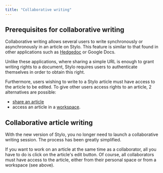 ```yaml
---
title: "Collaborative writing"
---
```


## Prerequisites for collaborative writing

Collaborative writing allows several users to write synchronously or asynchronously in an article on Stylo.
This feature is similar to that found in other applications such as [Hedgedoc](https://hedgedoc.org/) or Google Docs.

Unlike these applications, where sharing a simple URL is enough to grant writing rights to a document, Stylo requires users to authenticate themselves in order to obtain this right.

Furthermore, users wishing to write to a Stylo article must have access to the article to be edited. 
To give other users access rights to an article, 2 alternatives are possible:

- [share an article](/en/features/myarticles/#share-an-article)
- access an article in a [workspace](/en/features/workspaces/).

## Collaborative article writing

With the new version of Stylo, you no longer need to launch a collaborative writing session. The process has been greatly simplified.

If you want to work on an article at the same time as a collaborator, all you have to do is click on the article's edit button. Of course, all collaborators must have access to the article, either from their personal space or from a workspace (see above).
